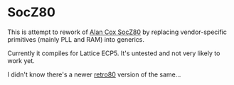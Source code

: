 # SocZ80

This is attempt to rework 
of [Alan Cox SocZ80](http://zeniv.linux.org.uk/~alan/SocZ80/) by 
replacing vendor-specific primitives (mainly PLL and RAM)
into generics.

Currently it compiles for Lattice ECP5.
It's untested and not very likely to work yet.

I didn't know there's a
newer [retro80](https://bitbucket.org/thornschuh/retro80/src) version
of the same...
